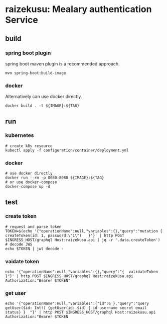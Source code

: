 # raizekusu: Mealary authentication Service

## build

### spring boot plugin

spring boot maven plugin is a recommended approach.  

```shell
mvn spring-boot:build-image
```

### docker

Alternatively can use docker directly.  

```shell
docker build . -t ${IMAGE}:${TAG}
```

## run

### kubernetes

```shell
# create k8s resource
kubectl apply -f configuration/container/deployment.yml
```

### docker

```shell
# use docker directly
docker run --rm -p 8080:8080 ${IMAGE}:${TAG}
# or use docker-compose
docker-compose up -d
```

## test

### create token

```shell
# request and parse token
TOKEN=$(echo '{"operationName":null,"variables":{},"query":"mutation { createToken(id: 1, password:\"1\")   }"}' | http POST $INGRESS_HOST/graphql Host:raizekusu.api | jq -r '.data.createToken')
# decode JWS
echo $TOKEN | jwt decode -
```

### vaidate token

```shell
echo '{"operationName":null,"variables":{},"query":"{  validateToken   }"}' | http POST $INGRESS_HOST/graphql Host:raizekusu.api Authorization:"Bearer $TOKEN"
```

### get user

```shell
echo '{"operationName":null,"variables":{"id":6 },"query":"query getUser($id: Int!) {getUser(id: $id) { id username secret email status} }  "}' | http POST $INGRESS_HOST/graphql Host:raizekusu.api Authorization:"Bearer $TOKEN
```
